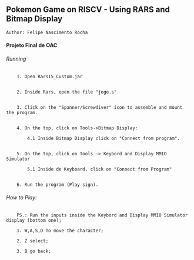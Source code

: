 

## Pokemon Game on RISCV - Using RARS and Bitmap Display

    Author: Felipe Nascimento Rocha



#### Projeto Final de OAC


###### Running

        1. Open Rars15_Custom.jar


        2. Inside Rars, open the file "jogo.s"


        3. Click on the "Spanner/Screwdiver" icon to assemble and mount the program.


        4. On the top, click on Tools->Bitmap Display:

            4.1 Inside Bitmap Display click on "Connect from program".


        5. On the top, click on Tools -> Keybord and Display MMIO Simulator

            5.1 Inside de Keyboard, click on "Connect from Program"
        

        6. Run the program (Play sign).


###### How to Play:

        PS.: Run the inputs inside the Keybord and Display MMIO Simulator display (bottom one);

        1. W,A,S,D To move the character;

        2. Z select;

        3. B go back;
